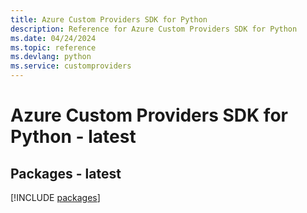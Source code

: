 ```yaml
---
title: Azure Custom Providers SDK for Python
description: Reference for Azure Custom Providers SDK for Python
ms.date: 04/24/2024
ms.topic: reference
ms.devlang: python
ms.service: customproviders
---
```

# Azure Custom Providers SDK for Python - latest
## Packages - latest
[!INCLUDE [packages](custom-providers-index.md)]